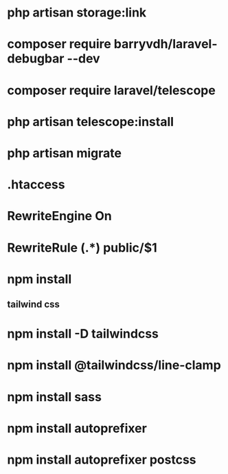 # php artisan storage:link
# composer require barryvdh/laravel-debugbar --dev
# composer require laravel/telescope
# php artisan telescope:install
# php artisan migrate
# .htaccess
#   RewriteEngine On
#   RewriteRule (.*) public/$1
# npm install
## tailwind css
# npm install -D tailwindcss
# npm install @tailwindcss/line-clamp
# npm install sass
# npm install autoprefixer
# npm install autoprefixer postcss
